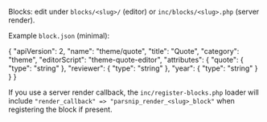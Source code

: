 Blocks: edit under `blocks/<slug>/` (editor) or `inc/blocks/<slug>.php` (server render).

Example `block.json` (minimal):

{
  "apiVersion": 2,
  "name": "theme/quote",
  "title": "Quote",
  "category": "theme",
  "editorScript": "theme-quote-editor",
  "attributes": {
    "quote": { "type": "string" },
    "reviewer": { "type": "string" },
    "year": { "type": "string" }
  }
}

If you use a server render callback, the `inc/register-blocks.php` loader will
include `"render_callback" => "parsnip_render_<slug>_block"` when registering
the block if present.
